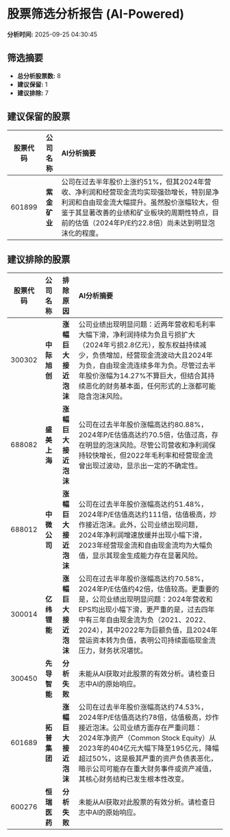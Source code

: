 # 股票筛选分析报告 (AI-Powered)

**分析时间:** 2025-09-25 04:30:45

## 筛选摘要

- **总分析股票数:** 8
- **建议保留:** 1
- **建议排除:** 7

## 建议保留的股票

| 股票代码 | 公司名称 | AI分析摘要 |
|:---:|:---:|:---|
| 601899 | **紫金矿业** | 公司在过去半年股价上涨约51%，但其2024年营收、净利润和经营现金流均实现强劲增长，特别是净利润和自由现金流大幅提升。虽然股价涨幅较大，但鉴于其显著改善的业绩和矿业板块的周期性特点，目前的估值（2024年P/E约22.8倍）尚未达到明显泡沫化的程度。 |

## 建议排除的股票

| 股票代码 | 公司名称 | 排除原因 | AI分析摘要 |
|:---:|:---:|:---:|:---|
| 300302 | **中际旭创** | **涨幅巨大接近泡沫** | 公司业绩出现明显问题：近两年营收和毛利率大幅下滑，净利润持续为负且亏损扩大（2024年亏损2.8亿元），股东权益持续减少，负债增加，经营现金流波动大且2024年为负，自由现金流连续多年为负。尽管过去半年股价涨幅为14.27%不算巨大，但结合其持续恶化的财务基本面，任何形式的上涨都可能隐含泡沫风险。 |
| 688082 | **盛美上海** | **涨幅巨大接近泡沫** | 公司在过去半年股价涨幅高达约80.88%，2024年P/E估值高达约70.5倍，估值过高，存在明显的泡沫风险。尽管公司营收和净利润保持较快增长，但2022年毛利率和经营现金流曾出现过波动，显示出一定的不确定性。 |
| 688012 | **中微公司** | **涨幅巨大接近泡沫** | 公司在过去半年股价涨幅高达约51.48%，2024年P/E估值高达约111倍，估值极高，炒作接近泡沫。此外，公司业绩出现问题，2024年净利润增速放缓并出现小幅下滑，2023年经营现金流和自由现金流均为大幅负值，显示其现金生成能力存在显著风险。 |
| 300014 | **亿纬锂能** | **涨幅巨大接近泡沫** | 公司在过去半年股价涨幅高达约70.58%，2024年P/E估值约42倍，估值较高。更重要的是，公司业绩出现明显问题：2024年营收和EPS均出现小幅下滑，更严重的是，过去四年中有三年自由现金流为负（2021、2022、2024），其中2022年为巨额负值，且2024年营运资本转为负值，表明公司持续面临现金流压力，财务状况堪忧。 |
| 300450 | **先导智能** | **分析失败** | 未能从AI获取对此股票的有效分析。请检查日志中AI的原始响应。 |
| 601689 | **拓普集团** | **涨幅巨大接近泡沫** | 公司在过去半年股价涨幅高达约74.53%，2024年P/E估值高达约78倍，估值极高，炒作接近泡沫。公司业绩方面存在严重问题：2024年净资产（Common Stock Equity）从2023年的404亿元大幅下降至195亿元，降幅超过50%，这是极其严重的资产负债表恶化，暗示公司可能存在重大财务事件或资产减值，其核心财务结构已发生根本性改变。 |
| 600276 | **恒瑞医药** | **分析失败** | 未能从AI获取对此股票的有效分析。请检查日志中AI的原始响应。 |
